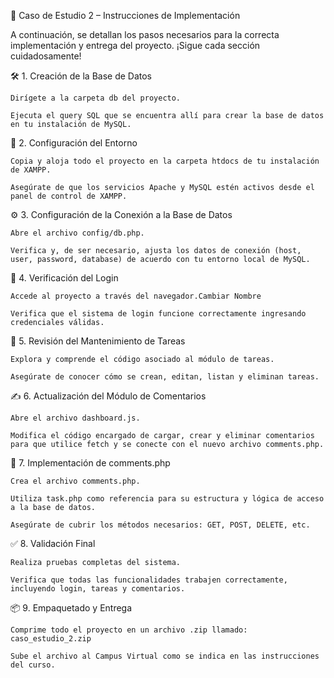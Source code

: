 📘 Caso de Estudio 2 – Instrucciones de Implementación

A continuación, se detallan los pasos necesarios para la correcta implementación y entrega del proyecto. ¡Sigue cada sección cuidadosamente!

🛠️ 1. Creación de la Base de Datos

    Dirígete a la carpeta db del proyecto.

    Ejecuta el query SQL que se encuentra allí para crear la base de datos en tu instalación de MySQL.


📁 2. Configuración del Entorno

    Copia y aloja todo el proyecto en la carpeta htdocs de tu instalación de XAMPP.

    Asegúrate de que los servicios Apache y MySQL estén activos desde el panel de control de XAMPP.


⚙️ 3. Configuración de la Conexión a la Base de Datos

    Abre el archivo config/db.php.

    Verifica y, de ser necesario, ajusta los datos de conexión (host, user, password, database) de acuerdo con tu entorno local de MySQL.


🔐 4. Verificación del Login

    Accede al proyecto a través del navegador.Cambiar Nombre

    Verifica que el sistema de login funcione correctamente ingresando credenciales válidas.


🧾 5. Revisión del Mantenimiento de Tareas

    Explora y comprende el código asociado al módulo de tareas.

    Asegúrate de conocer cómo se crean, editan, listan y eliminan tareas.


✍️ 6. Actualización del Módulo de Comentarios

    Abre el archivo dashboard.js.

    Modifica el código encargado de cargar, crear y eliminar comentarios para que utilice fetch y se conecte con el nuevo archivo comments.php.


📄 7. Implementación de comments.php

    Crea el archivo comments.php.

    Utiliza task.php como referencia para su estructura y lógica de acceso a la base de datos.

    Asegúrate de cubrir los métodos necesarios: GET, POST, DELETE, etc.


✅ 8. Validación Final

    Realiza pruebas completas del sistema.

    Verifica que todas las funcionalidades trabajen correctamente, incluyendo login, tareas y comentarios.


📦 9. Empaquetado y Entrega

    Comprime todo el proyecto en un archivo .zip llamado:
    caso_estudio_2.zip

    Sube el archivo al Campus Virtual como se indica en las instrucciones del curso.

    